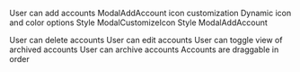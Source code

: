 User can add accounts
  ModalAddAccount icon customization
    Dynamic icon and color options
    Style ModalCustomizeIcon
  Style ModalAddAccount



User can delete accounts
User can edit accounts
User can toggle view of archived accounts
User can archive accounts
Accounts are draggable in order
